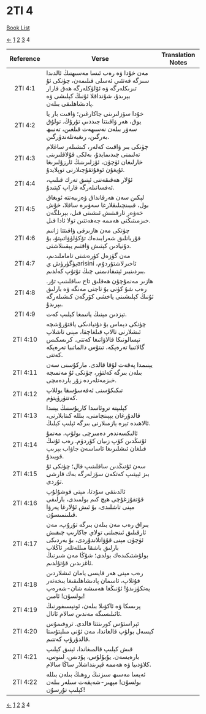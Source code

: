 # 2TI 4
[Book List](../README.md)

[<-](./chapter_3.md) [1](./chapter_1.md) [2](./chapter_2.md) [3](./chapter_3.md) 4 

| Reference | Verse | Translation Notes |
|:---------:|-------|-------------------|
|2TI 4:1|مەن خۇدا ۋە رەب ئىسا مەسىھنىڭ ئالدىدا سىزگە قەتئىي ئەسلى قىلىمەن، چۈنكى ئۇ تىرىكلەرگە ۋە ئۆلۈكلەرگە ھەق قارار بېرىدۇ، شۇنداقلا ئۇنىڭ كېلىشى ۋە پادىشاھلىقى بىلەن.||
|2TI 4:2|خۇدا سۆزلىرىنى جاكارغىن؛ ۋاقىت بار يا يوق، ھەر ۋاقىتتا جىددىي تۇرۇڭ. تولۇق سەۋر بىلەن نەسىھەت قىلغىن، تەنبىھ بەرگىن، رىغبەتلەندۈرگىن.||
|2TI 4:3|چۈنكى بىر ۋاقىت كەلەر، كىشىلەر ساغلام تەلىمنى چىدىمايدۇ، بەلكى قۇلاقلىرىنى خارلىغان ئۈچۈن، ئۆزلىرىنىڭ ئارزۇلىرىغا ئۇيغۇن ئوقۇتقۇچىلارنى توپلايدۇ.||
|2TI 4:4|ئۇلار ھەقىقەتنى ئېنىق تەرك قىلىپ، ئەفسانىلەرگە قاراپ كېتىدۇ.||
|2TI 4:5|لېكىن سەن ھەرقانداق ۋەزىيەتتە ئويغاق بول، قىيىنچىلىقلارغا سەۋىرە ساقلا، خۇش خەۋەر تارقىتىش ئىشىنى قىل، بېرىلگەن خىزمىتىڭنى ھەممە جەھەتتىن تولا ئادا قىل.||
|2TI 4:6|چۈنكى مەن ھازىرقى ۋاقىتتا ژانىم قۇربانلىق شەرابىدەك تۆكۈلۈۋاتىپتۇ، بۇ دۇنيادىن كېتىش ۋاقتىم يېقىنلاشتى.||
|2TI 4:7|مەن گۈزەل كۈرەشنى تاماملىدىم، يۈگۈرۈش يarisini ئاخىرلاشتۇردۇم، بىردىنبىر ئېتىقادىمنى چىڭ تۇتۇپ كەلدىم.||
|2TI 4:8|ھازىر مەنمۇچۇن ھەقلىق تاج ساقلىنىپ تۇر. رەب شۇ كۈنى بۇ تاجنى مەنگە ۋە بارلىق ئۇنىڭ كېلىشىنى ياخشى كۆرگەن كىشىلەرگە بېرىدۇ.||
|2TI 4:9|تېزدىن مېنىڭ يانىمغا كېلىپ كەت.||
|2TI 4:10|چۈنكى دېماس بۇ دۇنيادىكى ياقتۇرۇشچە ئىشلارنى تالاپ قىلغاچقا، مېنى تاشلاپ تېسالونىكا قالاۋاتىغا كەتتى. كرىسكىس گالاتىيا تەرەپكە، تىتۇس دالماتىيا تەرەپكە كەتتى.||
|2TI 4:11|يېنىمدا پەقەت لۇقا قالدى. ماركۇسنى سەن بىلەن بىرگە كەلتۈر، چۈنكى ئۇ مەنمىچە خىزمەتلەردە زۆر ياردەمچى.||
|2TI 4:12|تىكىكۇسنى ئەفەسۇسقا يوللاپ كەتتۈرۈپتۈم.||
|2TI 4:13|كېلىپتە تروئاسدا كارپۇسنىڭ يېنىدا قالدۇرغان يېپىنچامنى، بىللە كىتابلارنى، ئالاھىدە تېرە يازمىلارنى بىرگە ئېلىپ كېلىڭ.||
|2TI 4:14|ئالىكسەندەر دەمىرچى بولۇپ، مەنمۇ ئۇنىڭدىن كۆپ زىيان كۆردۈم. رەب ئۇنىڭ قىلغان ئىشلىرىغا ئاساسەن جاۋاب بېرىپ قويىدۇ.||
|2TI 4:15|سەن ئۇنىڭدىن ساقلىنىپ قال؛ چۈنكى ئۇ بىز ئېيتىپ كەتكەن سۆزلەرگە بەك قارشى تۇردى.||
|2TI 4:16|ئالدىنقى سۇدتا، مېنى قوشۇلۇپ قۇتقۇزغۇچى ھېچ كىم بولمىدى، بارلىقى مېنى تاشلىدى، بۇ ئىش ئۇلارغا پەرۋا قىلىنمىسۇن.||
|2TI 4:17|بىراق رەب مەن بىلەن بىرگە تۇرۇپ، مەن ئارقىلىق ئىنجىلنى تولاي جاكارىپ چىقىش ئۈچۈن مېنى قۇۋاتلاندۇردى، بۇ يەردىكى بارلىق باشقا مىللەتلەر ئاڭلاپ بولۇشتىكىدەك بولدى؛ شۇڭا مەن شىرنىڭ ئاغزىدىن قۇتۇلدىم.||
|2TI 4:18|رەب مېنى ھەر قايسى يامان ئىشلاردىن قۇتلاپ، ئاسمان پادىشاھلىقىغا بىخەتەر يەتكۈزىدۇ! ئۇنىڭغا ھەمىشە شان-شەرەپ بولسۇن! ئامىن!||
|2TI 4:19|پرىسكا ۋە ئاكۋىلا بىلەن، ئونېسىفورنىڭ ئائىلىسىگە مەندىن سالام ئاتال.||
|2TI 4:20|ئېراستۇس كورىنتتا قالدى. تروفىمۇس كېسەل بولۇپ قالغاندا، مەن ئۇنى مىلېتۇستا قالدۇرۇپ كەتتىم.||
|2TI 4:21|قىش كېلىپ قالمىغاندا، ئېنىق كېلىپ بارەيسەن. يۇبۇلۇس، پۇدىس، لىنوس، كلاۋدىيا ۋە ھەممە قېرىنداشلار ساڭا سالام.||
|2TI 4:22|ئەيسا مەسىھ سىزنىڭ روھىڭ بىلەن بىللە بولسۇن! مېھىر-شەپقەت سىلەر بىلەن كېلىپ تۇرسۇن!||


[<-](./chapter_3.md) [1](./chapter_1.md) [2](./chapter_2.md) [3](./chapter_3.md) 4 